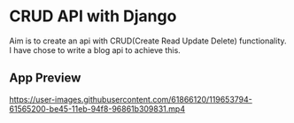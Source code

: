 # CRUD API with Django

Aim is to create an api with CRUD(Create Read Update Delete) functionality. I have chose to write a blog api to achieve this.

## App Preview



https://user-images.githubusercontent.com/61866120/119653794-61565200-be45-11eb-94f8-96861b309831.mp4

